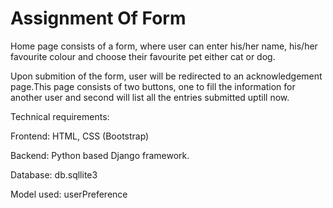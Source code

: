 # Assignment Of Form
Home page consists of a form, where user can enter his/her name, his/her favourite colour and choose their favourite pet either cat or dog.

Upon submition of the form, user will be redirected to an acknowledgement page.This page consists of two buttons, one  to fill the information for another user and second will list all the entries submitted uptill now.

Technical requirements:

Frontend: HTML, CSS (Bootstrap)

Backend: Python based Django framework.

Database: db.sqllite3

Model used: userPreference

